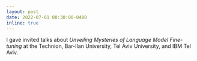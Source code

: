 ```yaml
---
layout: post
date: 2022-07-01 08:30:00-0400
inline: true
---
```


I gave invited talks about *Unveiling Mysteries of Language Model Fine-tuning* at the Technion, Bar-Ilan University, Tel Aviv University, and IBM Tel Aviv.
